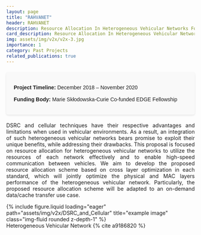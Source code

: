 ```yaml
---
layout: page
title: "RAHVANET"
header: RAHVANET
description: Resource Allocation In Heterogeneous Vehicular Networks For High Speed And Highly Reliable Data Dissemination 
card_description: Resource Allocation In Heterogeneous Vehicular Networks
img: assets/img/v2x/v2x-3.jpg
importance: 1
category: Past Projects
related_publications: true
---
```





<div style="font-family: Arial, sans-serif; line-height: 1.6; max-width: 800px; margin: 20px auto; padding: 20px; background-color: #f9f9f9; border-radius: 5px; box-shadow: 0 2px 5px rgba(0,0,0,0.1);">
  <div style="margin: 10px 0;">
    <strong>Project Timeline:</strong> December 2018 – November 2020
  </div>
  <div style="margin: 10px 0;">
    <strong>Funding Body:</strong> Marie Skłodowska-Curie Co-funded EDGE  Fellowship
  </div>
</div>

<div style="text-align: justify;">
    <p>DSRC and cellular techniques have their respective advantages and limitations when used in vehicular environments. As a result, an integration of such heterogeneous vehicular networks bears promise to exploit their unique benefits, while addressing their drawbacks. This proposal is focused on resource allocation for heterogeneous vehicular networks to utilize the resources of each network effectively and to enable high-speed communication between vehicles. We aim to develop the proposed resource allocation scheme based on cross layer optimization in each standard, which will jointly optimize the physical and MAC layers performance of the heterogeneous vehicular network. Particularly, the proposed resource allocation scheme will be adapted to an on-demand data/cache transfer use case.    </p>
</div>


<div class="row">
    <div class="col-sm mt-3 mt-md-0">
        {% include figure.liquid loading="eager" path="assets/img/v2x/DSRC_and_Cellular" title="example image" class="img-fluid rounded z-depth-1" %}
    </div>
</div>
<div class="caption">
Heterogeneous Vehicular Network {% cite a9186820 %}
</div>

